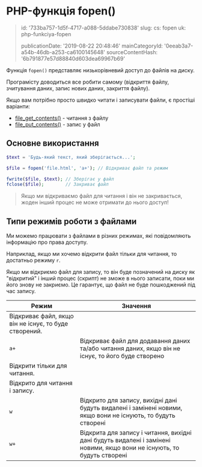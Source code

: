 PHP-функція fopen()
===================

> id: '733ba757-1d5f-4717-a088-5ddabe730838'
> slug:
> 	cs: fopen
> 	uk: php-funkciya-fopen
> 
> publicationDate: '2019-08-22 20:48:46'
> mainCategoryId: '0eeab3a7-a54b-46db-a253-ca6100145648'
> sourceContentHash: '6b791877e57d88840d603dea69967b69'

Функція `fopen()` представляє низькорівневий доступ до файлів на диску.

Програмісту доводиться все робити самому (відкриття файлу, зчитування даних, запис нових даних, закриття файлу).

Якщо вам потрібно просто швидко читати і записувати файли, є простіші варіанти:

- <a href="/file-get-contents">file_get_contents()</a> - читання з файлу
- <a href="/file-put-contents">file_put_contents()</a> - запис у файл

Основне використання
----------------

```php
$text = 'Будь-який текст, який зберігається...';

$file = fopen('file.html', 'a+'); // Відкриває файл та режим

fwrite($file, $text); // Зберігає у файл
fclose($file);        // Закриває файл
```

> Якщо ми відкриваємо файл для читання і він не закривається, жоден інший процес не може отримати до нього доступ!

Типи режимів роботи з файлами
----------------------------

Ми можемо працювати з файлами в різних режимах, які повідомляють інформацію про права доступу.

Наприклад, якщо ми хочемо відкрити файл тільки для читання, то достатньо режиму `r`.

Якщо ми відкриємо файл для запису, то він буде позначений на диску як "відкритий" і інший процес (скрипт) не зможе в нього записати, поки ми його знову не закриємо. Це гарантує, що файл не буде пошкоджений під час запису.

| Режим | Значення |
|-------|--------|
| Відкриває файл, якщо він не існує, то буде створений.
| `a+` | Відкриває файл для додавання даних та/або читання даних, якщо він не існує, то його буде створено | `a+` | Відкриває файл для додавання даних та/або читання даних.
| Відкрити тільки для читання.
| Відкрито для читання і запису.
| ``w`` | Відкрито для запису, вихідні дані будуть видалені і замінені новими, якщо вони не існують, то будуть створені | ``w`` | Відкрито для запису, вихідні дані будуть видалені і замінені новими, якщо вони не існують, то будуть створені
| `w+` | Відкрита для запису і читання, вихідні дані будуть видалені і замінені новими, якщо вони не існують, то будуть створені | ¦ ¦ ¦ ¦ ¦ ¦ ¦ ¦ ¦ ¦ ¦ ¦
